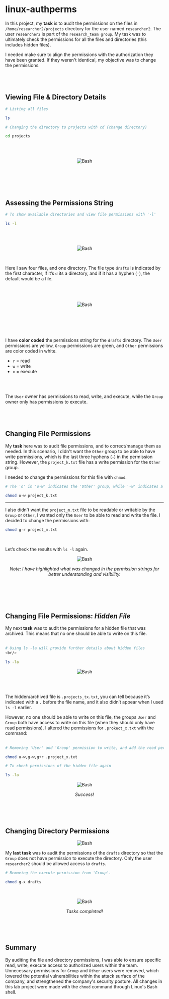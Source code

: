 # linux-authperms
In this project, my **task** is to audit the permissions on the files in `/home/researcher2/projects` directory for the user named `researcher2`.
The user `researcher2` is part of the `research_team group`. My task was to ultimately check the permissions for all the files and directories (this includes hidden files).

I needed make sure to align the permissions with the authorization they have been granted. If they weren't identical, my objective was to change the permissions.
<br/>
<br/>
<br/>
<br/>


## Viewing File & Directory Details

```bash
# Listing all files

ls
```
```bash
# Changing the directory to projects with cd (change directory)

cd projects
```
<br/>
<br/>

<p align="center">
  <img src="cdprojects.png" alt="Bash" style="max-width:50%;">
</p>
<br/>
<br/>
<br/>
<br/>

## Assessing the Permissions String

```bash
# To show available directories and view file permissions with '-l'

ls -l
```
<br/>
<br/>

<p align="center">
  <img src="ls-l.png" alt="Bash" style="max-width:50%;">
</p>
<br/>

Here I saw four files, and one directory.
The file type ```drafts``` is indicated by the first character, if it’s `d` its a directory, and if it has a hyphen (`-`), the default would be a file.
<br/>
<br/>
<br/>
<br/>

<p align="center">
  <img src="drwx--x---.png" alt="Bash" style="max-width:50%;">
</p>
<br/>
<br/>
<br/>
<br/>

I have **color coded** the permissions string for the `drafts` directory. The `User` permissions are yellow, `Group` permissions are green, and `Other` permissions are color coded in white.

- `r` = read  
- `w` = write  
- `x` = execute
<br/>
<br/>

The `User` owner has permissions to read, write, and execute, while the `Group` owner only has permissions to execute.
<br/>
<br/>
<br/>
<br/>

## Changing File Permissions
My **task** here was to audit file permissions, and to correct/manage them as needed.
In this scenario, I didn't want the `Other` group to be able to have write permissions, which is the last three hyphens (`-`) in the permission string. However, the `project_k.txt` file has a write permission for the `Other` group.
<br/>

I needed to change the permissions for this file with `chmod`. 
<br/>

```bash
# The 'o' in 'o-w' indicates the 'Other' group, while '-w' indicates a removal of the write permission.

chmod o-w project_k.txt
```
---

I also didn't want the `project_m.txt` file to be readable or writable by the `Group` or `Other`, I wanted only the `User` to be able to read and write the file. I decided to change the permissions with: 

```bash
chmod g-r project_m.txt
```
<br/>

Let’s check the results with `ls -l` again.
<p align="center">
  <img src="chmod.png" alt="Bash" style="max-width:50%;">
</p>

<p align="center">
  <em>Note: I have highlighted what was changed in the permission strings for better understanding and visibility.</em>
</p>
<br/>
<br/>
<br/>
<br/>

## Changing File Permissions: _Hidden File_
My next **task** was to audit the permissions for a hidden file that was archived. This means that no one should be able to write on this file.
<br/>
<br/>

```bash
# Using ls -la will provide further details about hidden files
<br/>

ls -la
```
<p align="center">
  <img src="ls-l2.png" alt="Bash" style="max-width:50%;">
</p>
<br/>
<br/>

The hidden/archived file is `.projects_tx.txt`, you can tell because it’s indicated with a `.` before the file name, and it also didn’t appear when I used `ls -l` earlier.

However, no one should be able to write on this file, the groups `User` and `Group` both have access to write on this file (when they should only have read permissions). I altered the permissions for `.prokect_x.txt` with the command:
<br/>
<br/>

```bash
# Removing 'User' and 'Group' permission to write, and add the read permission to 'Group'

chmod u-w,g-w,g+r .project_x.txt
```

```bash
# To check permissions of the hidden file again

ls -la
```

<p align="center">
  <img src="chmod1.png" alt="Bash" style="max-width:50%;">
</p>
<p align="center">
  <em>Success!</em>
</p>
<br/>
<br/>
<br/>

## Changing Directory Permissions
<p align="center">
  <img src="drafts.png" alt="Bash" style="max-width:50%;">
</p>

My **last task** was to audit the permissions of the `drafts` directory so that the `Group` does not have permission to execute the directory. Only the user `researcher2` should be allowed access to `drafts`.
<br/>

```bash
# Removing the execute permission from 'Group'.

chmod g-x drafts
```
<br/>

<p align="center">
  <img src="drafts2.png" alt="Bash" style="max-width:50%;">
</p>
<p align="center">
  <em>Tasks completed!</em>
</p>
<br/>
<br/>
<br/>

## Summary
By auditing the file and directory permissions, I was able to ensure specific read, write, execute access to authorized users within the team. Unnecessary permissions for `Group` and `Other` users were removed, which lowered the potential vulnerabilities within the attack surface of the company, and strengthened the company's security posture. All changes in this lab project were made with the `chmod` command through Linux's Bash shell.
